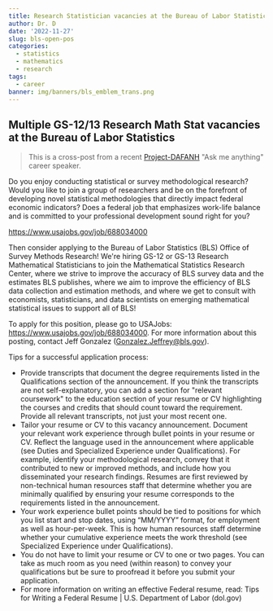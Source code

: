 ```yaml
---
title: Research Statistician vacancies at the Bureau of Labor Statistics
author: Dr. D
date: '2022-11-27'
slug: bls-open-pos
categories:
  - statistics
  - mathematics
  - research
tags:
  - career
banner: img/banners/bls_emblem_trans.png
---
```


## Multiple GS-12/13 Research Math Stat vacancies at the Bureau of Labor Statistics

> This is a cross-post from a recent [Project-DAFANH](https://project-dafanh.netlify.app/blog/2022/11/03/2022-11-03-ama-nov/) "Ask me anything" career speaker. 

Do you enjoy conducting statistical or survey methodological research? Would you like to join a group of researchers and be on the forefront of developing novel statistical methodologies that directly impact federal economic indicators? Does a federal job that emphasizes work-life balance and is committed to your professional development sound right for you?

https://www.usajobs.gov/job/688034000

Then consider applying to the Bureau of Labor Statistics (BLS) Office of Survey Methods Research! We're hiring GS-12 or GS-13 Research Mathematical Statisticians to join the Mathematical Statistics Research Center, where we strive to improve the accuracy of BLS survey data and the estimates BLS publishes, where we aim to improve the efficiency of BLS data collection and estimation methods, and where we get to consult with economists, statisticians, and data scientists on emerging mathematical statistical issues to support all of BLS!

To apply for this position, please go to USAJobs: https://www.usajobs.gov/job/688034000.
For more information about this posting, contact Jeff Gonzalez (Gonzalez.Jeffrey@bls.gov). 

Tips for a successful application process:

* Provide transcripts that document the degree requirements listed in the Qualifications section of the announcement. If you think the transcripts are not self-explanatory, you can add a section for "relevant coursework" to the education section of your resume or CV highlighting the courses and credits that should count toward the requirement. Provide all relevant transcripts, not just your most recent one.
* Tailor your resume or CV to this vacancy announcement. Document your relevant work experience through bullet points in your resume or CV. Reflect the language used in the announcement where applicable (see Duties and Specialized Experience under Qualifications). For example, identify your methodological research, convey that it contributed to new or improved methods, and include how you disseminated your research findings. Resumes are first reviewed by non-technical human resources staff that determine whether you are minimally qualified by ensuring your resume corresponds to the requirements listed in the announcement.
* Your work experience bullet points should be tied to positions for which you list start and stop dates, using “MM/YYYY” format, for employment as well as hour-per-week. This is how human resources staff determine whether your cumulative experience meets the work threshold (see Specialized Experience under Qualifications).
* You do not have to limit your resume or CV to one or two pages. You can take as much room as you need (within reason) to convey your qualifications but be sure to proofread it before you submit your application.
* For more information on writing an effective Federal resume, read: Tips for Writing a Federal Resume | U.S. Department of Labor (dol.gov)
